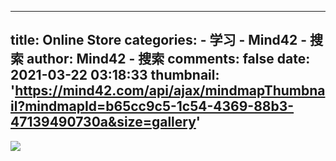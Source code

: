 
---
title: Online Store
categories: 
    - 学习
    - Mind42 - 搜索
author: Mind42 - 搜索
comments: false
date: 2021-03-22 03:18:33
thumbnail: 'https://mind42.com/api/ajax/mindmapThumbnail?mindmapId=b65cc9c5-1c54-4369-88b3-47139490730a&size=gallery'
---

<div>   
<img src="https://mind42.com/api/ajax/mindmapThumbnail?mindmapId=b65cc9c5-1c54-4369-88b3-47139490730a&size=gallery" referrerpolicy="no-referrer"><p>
                                    </p>  
</div>
            